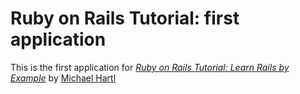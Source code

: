 # Ruby on Rails Tutorial: first application

This is the first application for
[*Ruby on Rails Tutorial: Learn Rails by Example*](http://railstutorial.com)
by [Michael Hartl](http://michaelhartl.com)